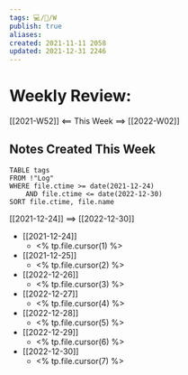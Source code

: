 ```yaml
---
tags: 💻️/📆/W
publish: true
aliases: 
created: 2021-11-11 2058
updated: 2021-12-31 2246
---
```


# Weekly Review:

[[2021-W52]] <== This Week ==> [[2022-W02]]

## Notes Created This Week

```dataview
TABLE tags
FROM !"Log"
WHERE file.ctime >= date(2021-12-24) 
	AND file.ctime <= date(2022-12-30)
SORT file.ctime, file.name
```

[[2021-12-24]] ==> [[2022-12-30]] 

- [[2021-12-24]] 
	- <% tp.file.cursor(1) %>
- [[2021-12-25]] 
	- <% tp.file.cursor(2) %>
- [[2022-12-26]] 
	- <% tp.file.cursor(3) %>
- [[2022-12-27]] 
	- <% tp.file.cursor(4) %>
- [[2022-12-28]] 
	- <% tp.file.cursor(5) %>
- [[2022-12-29]] 
	- <% tp.file.cursor(6) %>
- [[2022-12-30]] 
	- <% tp.file.cursor(7) %>
